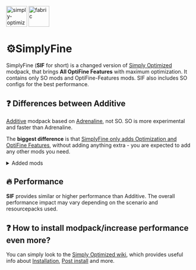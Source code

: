 [<img alt="simply-optimized" height="56" src="https://cdn.jsdelivr.net/npm/@intergrav/devins-badges@3/assets/cozy/built-with/simply-optimized_vector.svg">](https://modrinth.com/modpack/sop)
[<img alt="fabric" height="56" src="https://cdn.jsdelivr.net/npm/@intergrav/devins-badges@3/assets/cozy/supported/fabric_vector.svg">](https://fabricmc.net/)

# ⚙️SimplyFine

SimplyFine (**SIF** for short) is a changed version of [Simply Optimized](https://modrinth.com/modpack/sop) modpack, that brings **All OptiFine Features** with maximum optimization. It contains only SO mods and OptiFine-Features mods. SIF also includes SO configs for the best performance.

## ❓ Differences between Additive

[Additive](https://modrinth.com/modpack/additive) modpack based on [Adrenaline](https://modrinth.com/modpack/adrenaline), not SO. SO is more experimental and faster than Adrenaline. 

The **biggest difference** is that <u>SimplyFine only adds Optimization and OptiFine Features</u>, without adding anything extra - you are expected to add any other mods you need.

<details>
<summary>Added mods</summary>

## OptiFine Features*:

 - [Animatica](https://modrinth.com/mod/animatica) by [FoundationGames](https://modrinth.com/user/FoundationGames) - MCPatcher/OptiFine Animated Texture Format;
 - [Capes](https://modrinth.com/mod/capes) by [caelthecolher](https://modrinth.com/user/caelthecolher) - Capes from OptiFine, LabyMod, MinecraftCapes, etc;
 - [CIT Resewn](https://modrinth.com/mod/cit-resewn) by [shsupercm](https://modrinth.com/user/shsupercm) - Custom Item Textures from MCPatcher/OptiFine resource packs;
 - [Colormatic](https://modrinth.com/mod/colormatic) by [kvverti](https://modrinth.com/user/kvverti) (1.18.2, 1.19.2) - OptiFine Colormaps;
 - [Continuity](https://modrinth.com/mod/continuity) by [peppercode1](https://modrinth.com/user/peppercode1) - Connected Textures and Emissives;
 - [[EMF] Entity Model Features](https://modrinth.com/mod/entity-model-features) by [Traben](https://modrinth.com/user/Traben) - OptiFine Custom Entity Models;
 - [[ETF] Entity Texture Features](https://modrinth.com/mod/entitytexturefeatures) by [Traben](https://modrinth.com/user/Traben) - Emissive, Random & Custom Texture for entities;
 - [FabricSkyBoxes](https://modrinth.com/mod/fabricskyboxes) by [AMereBagatelle](https://modrinth.com/user/AMereBagatelle) - Custom SkyBoxes;
 - [FabricSkyBoxes Interop](https://modrinth.com/mod/fabricskyboxes-interop) by [FlashyReese](https://modrinth.com/user/FlashyReese) - FabricSkyBoxes Interoperability for MCPatcher/OptiFine Skies;
 - [Iris Shaders](https://modrinth.com/mod/iris) by [IrisShaders team](https://github.com/IrisShaders) - OptiFine Shaderpacks;
 - [LambdaBetterGrass](https://modrinth.com/mod/lambdabettergrass) by [LambdAurora](https://modrinth.com/user/LambdAurora) (**1.16.5 - 1.19.2****) - Better Grass and Snow;
 - [LambDynamicLights](https://modrinth.com/mod/lambdynamiclights) by [LambdAurora](https://modrinth.com/user/LambdAurora) - Dynamic Lights;
 - [OptiGUI](https://modrinth.com/mod/optigui) by [opekope2](https://modrinth.com/user/opekope2) - Custom Inventory GUIs;
 - [Polytone](https://modrinth.com/mod/polytone) by [MehVahdJukaar](https://modrinth.com/user/MehVahdJukaar) (1.20.1, 1.20.4) - OptiFine Colormaps, etc;
 - [Puzzle](https://modrinth.com/mod/puzzle) by [Motschen](https://modrinth.com/user/Motschen) - Allows you to customize resource pack splash screen;
 - [Sodium Extra](https://modrinth.com/mod/sodium-extra) by [FlashyReese](https://modrinth.com/user/FlashyReese) - Adds Extra features to the Sodium settings;
 - [Zoomify](https://modrinth.com/mod/zoomify) by [isxander](https://modrinth.com/user/isxander) - Zoom mod with high customizability.

## Some not OptiFine-Features mods:

 - [fast-ip-ping](https://modrinth.com/mod/fast-ip-ping) by [fallen-breath](https://modrinth.com/user/fallen-breath) - Laggy reversed DNS lookup for pure IP server addresses;
 - [FastQuit](https://modrinth.com/mod/fastquit) by [KingContaria](https://modrinth.com/user/KingContaria) - Lets you return to the Title Screen early while your world is still saving in the background;
 - [Mod Menu](https://modrinth.com/mod/modmenu) by [TerraformersMC](https://github.com/TerraformersMC) - Mod menu to view the list of mods and config them in-game;
 - [Reese's Sodium Options](https://modrinth.com/mod/reeses-sodium-options) by [FlashyReese](https://modrinth.com/user/FlashyReese) - Alternative Options Menu for Sodium.

### * 1.16.5 have very decreased list of mods for OptiFine features
### ** 1.19.4 and higher replace [LambdaBetterGrass](https://modrinth.com/mod/lambdabettergrass) by [Fast Better Grass](https://modrinth.com/resourcepack/fast-better-grass) resource pack

</details>

## 🔥 Performance

**SIF** provides similar or higher performance than Additive.
The overall performance impact may vary depending on the scenario and resourcepacks used.

## ❓ How to install modpack/increase performance even more?

You can simply look to the [Simply Optimized wiki](https://github.com/HyperSoop/Simply-Optimized/wiki), which provides useful info about [Installation](https://github.com/HyperSoop/Simply-Optimized/wiki/Installation), [Post install](https://github.com/HyperSoop/Simply-Optimized/wiki/Post%E2%80%90install) and more.
